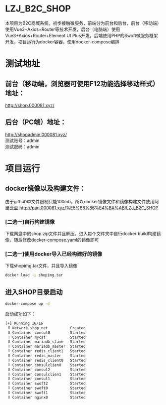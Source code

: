 # LZJ_B2C_SHOP
本项目为B2C商城系统，初步接触微服务，前端分为前台和后台，前台（移动端）使用Vue3+Axios+Router等技术开发，后台（电脑端）使用Vue3+Axios+Router+Element UI Plus开发，后端使用PHP的Swoft微服务框架开发，项目运行为docker容器，使用docker-compose编排

# 测试地址
## 前台（移动端，浏览器可使用F12功能选择移动样式）地址：
http://shop.000081.xyz/

## 后台（PC端）地址：
http://shopadmin.000081.xyz/  
测试账号：admin  
测试密码：admin

# 项目运行
## docker镜像以及构建文件：
由于github单文件限制只能100mb，所以docker镜像文件和镜像构建文件使用阿里云盘
http://pan.000081.xyz/%E5%88%86%E4%BA%AB/LZJ_B2C_SHOP

### [二选一]自行构建镜像
下载网盘中的shop.zip文件并且解压，进入每个文件夹中自行docker build构建镜像，随后修改docker-compose.yaml的镜像即可

### [二选一]使用docker导入已经构建好的镜像
下载shopimg.tar文件，并且导入镜像
```bash
docker load -i shopimg.tar
```

## 进入SHOP目录启动
```bash
docker-compose up -d
```
启动成功如下：
```bash
[+] Running 16/16
 ⠿ Network shop_net          Created                                                                                                 0.1s
 ⠿ Container consul0         Started                                                                                                 1.8s
 ⠿ Container mycat           Started                                                                                                 1.9s
 ⠿ Container mariadb_slave   Started                                                                                                 2.3s
 ⠿ Container mariadb_master  Started                                                                                                 2.5s
 ⠿ Container redis_client1   Started                                                                                                 2.7s
 ⠿ Container redis_master    Started                                                                                                 3.3s
 ⠿ Container redis_client0   Started                                                                                                 2.8s
 ⠿ Container consulclien0    Started                                                                                                 4.2s
 ⠿ Container consul2         Started                                                                                                 4.3s
 ⠿ Container consulclien1    Started                                                                                                 4.2s
 ⠿ Container consul1         Started                                                                                                 3.7s
 ⠿ Container swoft2          Started                                                                                                 6.2s
 ⠿ Container swoft0          Started                                                                                                 7.1s
 ⠿ Container swoft1          Started                                                                                                 7.1s
 ⠿ Container nginx0          Started                                                                                                 8.1s
```
